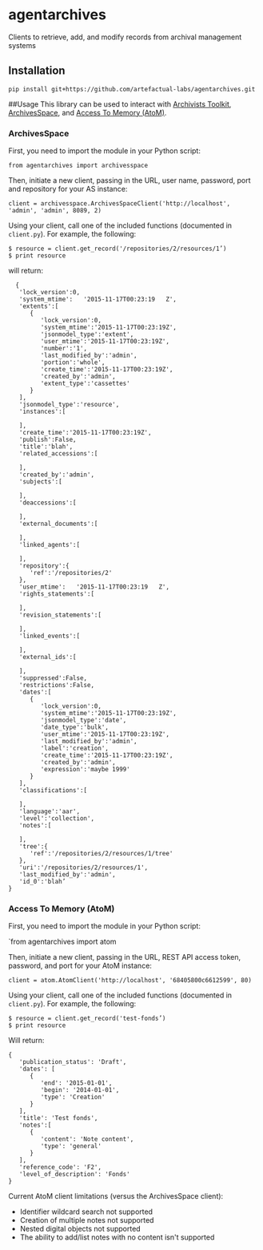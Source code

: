 # agentarchives
Clients to retrieve, add, and modify records from archival management systems

## Installation

`pip install git+https://github.com/artefactual-labs/agentarchives.git`

##Usage
This library can be used to interact with [Archivists Toolkit](http://archiviststoolkit.org/),
[ArchivesSpace](http://archivesspace.org/), and [Access To Memory (AtoM)]().

### ArchivesSpace
First, you need to import the module in your Python script:

`from agentarchives import archivesspace`

Then, initiate a new client, passing in the URL, user name, password, port and repository for your AS instance:

`client = archivesspace.ArchivesSpaceClient('http://localhost', 'admin', 'admin', 8089, 2)`

Using your client, call one of the included functions (documented in `client.py`). For example, the following:

    $ resource = client.get_record('/repositories/2/resources/1’)
    $ print resource

will return:

      {
       'lock_version':0,
       'system_mtime':   '2015-11-17T00:23:19   Z',
       'extents':[
          {
             'lock_version':0,
             'system_mtime':'2015-11-17T00:23:19Z',
             'jsonmodel_type':'extent',
             'user_mtime':'2015-11-17T00:23:19Z',
             'number':'1',
             'last_modified_by':'admin',
             'portion':'whole',
             'create_time':'2015-11-17T00:23:19Z',
             'created_by':'admin',
             'extent_type':'cassettes'
          }
       ],
       'jsonmodel_type':'resource',
       'instances':[

       ],
       'create_time':'2015-11-17T00:23:19Z',
       'publish':False,
       'title':'blah',
       'related_accessions':[

       ],
       'created_by':'admin',
       'subjects':[

       ],
       'deaccessions':[

       ],
       'external_documents':[

       ],
       'linked_agents':[

       ],
       'repository':{
          'ref':'/repositories/2'
       },
       'user_mtime':   '2015-11-17T00:23:19   Z',
       'rights_statements':[

       ],
       'revision_statements':[

       ],
       'linked_events':[

       ],
       'external_ids':[

       ],
       'suppressed':False,
       'restrictions':False,
       'dates':[
          {
             'lock_version':0,
             'system_mtime':'2015-11-17T00:23:19Z',
             'jsonmodel_type':'date',
             'date_type':'bulk',
             'user_mtime':'2015-11-17T00:23:19Z',
             'last_modified_by':'admin',
             'label':'creation',
             'create_time':'2015-11-17T00:23:19Z',
             'created_by':'admin',
             'expression':'maybe 1999'
          }
       ],
       'classifications':[

       ],
       'language':'aar',
       'level':'collection',
       'notes':[

       ],
       'tree':{
          'ref':'/repositories/2/resources/1/tree'
       },
       'uri':'/repositories/2/resources/1',
       'last_modified_by':'admin',
       'id_0':'blah’
    }

### Access To Memory (AtoM)
First, you need to import the module in your Python script:

`from agentarchives import atom

Then, initiate a new client, passing in the URL, REST API access token, password, and port for your AtoM instance:

`client = atom.AtomClient('http://localhost', '68405800c6612599', 80)`

Using your client, call one of the included functions (documented in `client.py`). For example, the following:

    $ resource = client.get_record('test-fonds’)
    $ print resource

Will return:

    {  
       'publication_status': 'Draft',
       'dates': [  
          {  
             'end': '2015-01-01',
             'begin': '2014-01-01',
             'type': 'Creation'
          }
       ],
       'title': 'Test fonds',
       'notes':[  
          {  
             'content': 'Note content',
             'type': 'general'
          }
       ],
       'reference_code': 'F2',
       'level_of_description': 'Fonds'
    }

Current AtoM client limitations (versus the ArchivesSpace client):
* Identifier wildcard search not supported
* Creation of multiple notes not supported
* Nested digital objects not supported
* The ability to add/list notes with no content isn't supported
